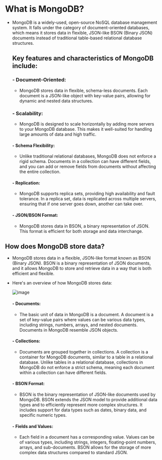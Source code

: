 
# What is MongoDB?

  - MongoDB is a widely-used, open-source NoSQL database management system. It falls under the category of document-oriented databases, which means it stores data in flexible, JSON-like BSON (Binary JSON) documents instead of traditional table-based relational database structures.

    ## Key features and characteristics of MongoDB include:

      ### - Document-Oriented:
      - MongoDB stores data in flexible, schema-less documents. Each document is a JSON-like object with key-value pairs, allowing for dynamic and nested data structures.
      
      ### - Scalability:
      - MongoDB is designed to scale horizontally by adding more servers to your MongoDB database. This makes it well-suited for handling large amounts of data and high traffic.
    
    #### - Schema Flexibility:
      - Unlike traditional relational databases, MongoDB does not enforce a rigid schema. Documents in a collection can have different fields, and you can add or remove fields from documents without affecting the entire collection.
    
     #### - Replication:
      - MongoDB supports replica sets, providing high availability and fault tolerance. In a replica set, data is replicated across multiple servers, ensuring that if one server goes down, another can take over.
    
     #### - JSON/BSON Format:
      - MongoDB stores data in BSON, a binary representation of JSON. This format is efficient for both storage and data interchange.

## How does MongoDB store data?

- MongoDB stores data in a flexible, JSON-like format known as BSON (Binary JSON). BSON is a binary representation of JSON documents, and it allows MongoDB to store and retrieve data in a way that is both efficient and flexible.
- Here's an overview of how MongoDB stores data:

  ![image](https://github.com/KmerPro237/Spring-Applications-and-Actions/assets/118595893/90c936b2-ac2e-4516-a062-e51b09442bb6)


    #### - Documents:

     - The basic unit of data in MongoDB is a document. A document is a set of key-value pairs where values can be various data types, including strings, numbers, arrays, and nested documents. Documents in MongoDB resemble JSON objects.

  #### - Collections:
    
     - Documents are grouped together in collections. A collection is a container for MongoDB documents, similar to a table in a relational database. Unlike tables in a relational database, collections in MongoDB do not enforce a strict schema, meaning each document within a collection can have different fields.

  #### - BSON Format:
    
     - BSON is the binary representation of JSON-like documents used by MongoDB. BSON extends the JSON model to provide additional data types and to efficiently represent more complex structures. It includes support for data types such as dates, binary data, and specific numeric types.

  #### - Fields and Values:
    
     - Each field in a document has a corresponding value. Values can be of various types, including strings, integers, floating-point numbers, arrays, and sub-documents. BSON allows for the storage of more complex data structures compared to standard JSON.
